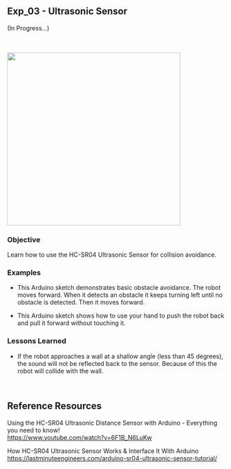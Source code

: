 ## Exp_03 - Ultrasonic Sensor

(In Progress...)

<br>

<br>
<img src="https://github.com/vbookshelf/Serenity-Robotics-Experiments/blob/main/images/distance-sensor-pic.jpg" width="400"></img>
<br>

### Objective

Learn how to use the HC-SR04 Ultrasonic Sensor for collision avoidance.

### Examples

- This Arduino sketch demonstrates basic obstacle avoidance. The robot moves forward. When it detects an obstacle it keeps turning left until no obstacle is detected. Then it moves forward.

- This Arduino sketch shows how to use your hand to push the robot back and pull it forward without touching it.



### Lessons Learned
- If the robot approaches a wall at a shallow angle (less than 45 degrees), the sound will not be reflected back to the sensor. Because of this the robot will collide with the wall.



<br>

## Reference Resources

Using the HC-SR04 Ultrasonic Distance Sensor with Arduino - Everything you need to know!<br>
https://www.youtube.com/watch?v=6F1B_N6LuKw<br>

How HC-SR04 Ultrasonic Sensor Works & Interface It With Arduino<br>
https://lastminuteengineers.com/arduino-sr04-ultrasonic-sensor-tutorial/


<br>
